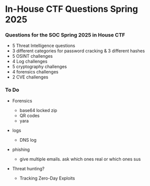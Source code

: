 # In-House CTF Questions Spring 2025
### Questions for the SOC Spring 2025 in House CTF

- 5 Threat Intelligence questions
- 3 different categories for password cracking & 3 different hashes
- 5 OSINT challenges
- 4 Log challenges
- 5 cryptography challenges
- 4 forensics challenges
- 2 CVE challenges

### To Do 
- Forensics
  - base64 locked zip
  - QR codes
  - yara
 
- logs
  - DNS log
     
- phishing
  - give multiple emails. ask which ones real or which ones sus

- Threat hunting?
  - Tracking Zero-Day Exploits
    
